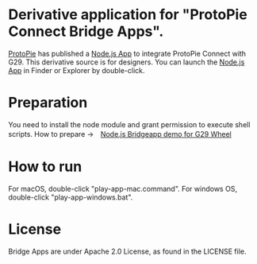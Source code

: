 # Derivative application for "ProtoPie Connect Bridge Apps".

[ProtoPie](https://github.com/ProtoPie) has published a [Node.js App](https://github.com/ProtoPie/protopie-connect-bridge-apps/tree/master/node-bridge-g29) to integrate ProtoPie Connect with G29. This derivative source is for designers. You can launch the [Node.js App](https://github.com/ProtoPie/protopie-connect-bridge-apps/tree/master/node-bridge-g29) in Finder or Explorer by double-click.

# Preparation

You need to install the node module and grant permission to execute shell scripts.
How to prepare →　[Node.js Bridgeapp demo for G29 Wheel](./node-bridge-g29)

# How to run

For macOS, double-click "play-app-mac.command".
For windows OS, double-click "play-app-windows.bat".

# License

Bridge Apps are under Apache 2.0 License, as found in the LICENSE file.